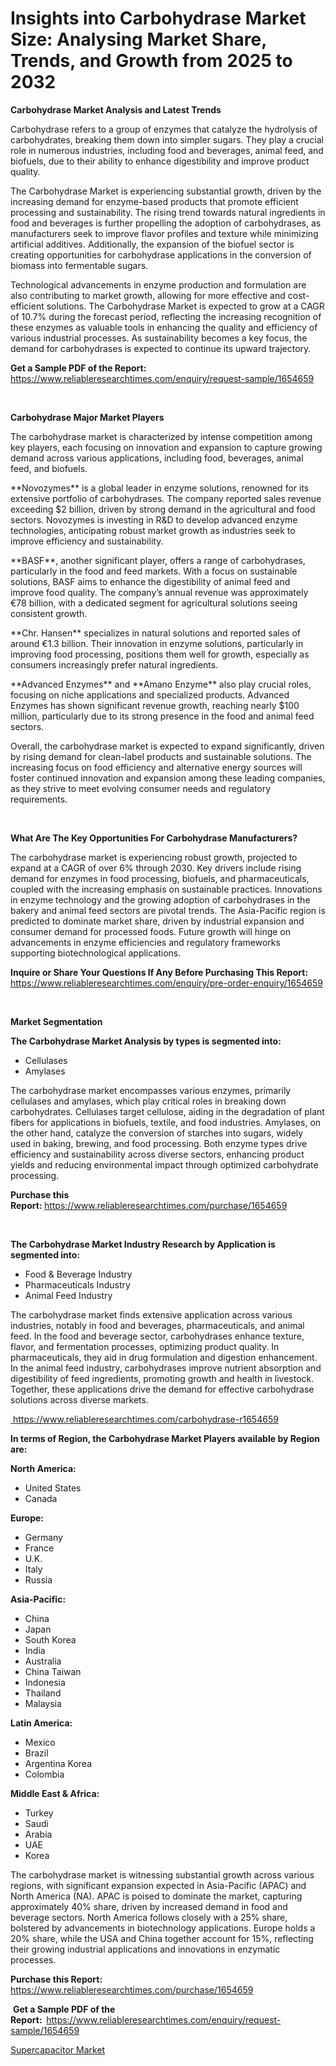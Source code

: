 <p><h1>Insights into Carbohydrase Market Size: Analysing Market Share, Trends, and Growth from 2025 to 2032</h1></p><p><strong>Carbohydrase Market Analysis and Latest Trends</strong></p>
<p><p>Carbohydrase refers to a group of enzymes that catalyze the hydrolysis of carbohydrates, breaking them down into simpler sugars. They play a crucial role in numerous industries, including food and beverages, animal feed, and biofuels, due to their ability to enhance digestibility and improve product quality. </p><p>The Carbohydrase Market is experiencing substantial growth, driven by the increasing demand for enzyme-based products that promote efficient processing and sustainability. The rising trend towards natural ingredients in food and beverages is further propelling the adoption of carbohydrases, as manufacturers seek to improve flavor profiles and texture while minimizing artificial additives. Additionally, the expansion of the biofuel sector is creating opportunities for carbohydrase applications in the conversion of biomass into fermentable sugars.</p><p>Technological advancements in enzyme production and formulation are also contributing to market growth, allowing for more effective and cost-efficient solutions. The Carbohydrase Market is expected to grow at a CAGR of 10.7% during the forecast period, reflecting the increasing recognition of these enzymes as valuable tools in enhancing the quality and efficiency of various industrial processes. As sustainability becomes a key focus, the demand for carbohydrases is expected to continue its upward trajectory.</p></p>
<p><strong>Get a Sample PDF of the Report:&nbsp;</strong> <a href="https://www.reliableresearchtimes.com/enquiry/request-sample/1654659?utm_campaign=3038&utm_medium=2&utm_source=Github&utm_content=ia&utm_term=06032025&utm_id=carbohydrase">https://www.reliableresearchtimes.com/enquiry/request-sample/1654659</a></p>
<p>&nbsp;</p>
<p><strong>Carbohydrase Major Market Players</strong></p>
<p><p>The carbohydrase market is characterized by intense competition among key players, each focusing on innovation and expansion to capture growing demand across various applications, including food, beverages, animal feed, and biofuels.</p><p>**Novozymes** is a global leader in enzyme solutions, renowned for its extensive portfolio of carbohydrases. The company reported sales revenue exceeding $2 billion, driven by strong demand in the agricultural and food sectors. Novozymes is investing in R&D to develop advanced enzyme technologies, anticipating robust market growth as industries seek to improve efficiency and sustainability.</p><p>**BASF**, another significant player, offers a range of carbohydrases, particularly in the food and feed markets. With a focus on sustainable solutions, BASF aims to enhance the digestibility of animal feed and improve food quality. The company’s annual revenue was approximately €78 billion, with a dedicated segment for agricultural solutions seeing consistent growth.</p><p>**Chr. Hansen** specializes in natural solutions and reported sales of around €1.3 billion. Their innovation in enzyme solutions, particularly in improving food processing, positions them well for growth, especially as consumers increasingly prefer natural ingredients. </p><p>**Advanced Enzymes** and **Amano Enzyme** also play crucial roles, focusing on niche applications and specialized products. Advanced Enzymes has shown significant revenue growth, reaching nearly $100 million, particularly due to its strong presence in the food and animal feed sectors.</p><p>Overall, the carbohydrase market is expected to expand significantly, driven by rising demand for clean-label products and sustainable solutions. The increasing focus on food efficiency and alternative energy sources will foster continued innovation and expansion among these leading companies, as they strive to meet evolving consumer needs and regulatory requirements.</p></p>
<p>&nbsp;</p>
<p><strong>What Are The Key Opportunities For Carbohydrase Manufacturers?</strong></p>
<p><p>The carbohydrase market is experiencing robust growth, projected to expand at a CAGR of over 6% through 2030. Key drivers include rising demand for enzymes in food processing, biofuels, and pharmaceuticals, coupled with the increasing emphasis on sustainable practices. Innovations in enzyme technology and the growing adoption of carbohydrases in the bakery and animal feed sectors are pivotal trends. The Asia-Pacific region is predicted to dominate market share, driven by industrial expansion and consumer demand for processed foods. Future growth will hinge on advancements in enzyme efficiencies and regulatory frameworks supporting biotechnological applications.</p></p>
<p><strong>Inquire or Share Your Questions If Any Before Purchasing This Report:</strong> <a href="https://www.reliableresearchtimes.com/enquiry/pre-order-enquiry/1654659?utm_campaign=3038&utm_medium=2&utm_source=Github&utm_content=ia&utm_term=06032025&utm_id=carbohydrase">https://www.reliableresearchtimes.com/enquiry/pre-order-enquiry/1654659</a></p>
<p>&nbsp;</p>
<p><strong>Market Segmentation</strong></p>
<p><strong>The Carbohydrase Market Analysis by types is segmented into:</strong></p>
<p><ul><li>Cellulases</li><li>Amylases</li></ul></p>
<p><p>The carbohydrase market encompasses various enzymes, primarily cellulases and amylases, which play critical roles in breaking down carbohydrates. Cellulases target cellulose, aiding in the degradation of plant fibers for applications in biofuels, textile, and food industries. Amylases, on the other hand, catalyze the conversion of starches into sugars, widely used in baking, brewing, and food processing. Both enzyme types drive efficiency and sustainability across diverse sectors, enhancing product yields and reducing environmental impact through optimized carbohydrate processing.</p></p>
<p><strong>Purchase this Report:&nbsp;</strong><a href="https://www.reliableresearchtimes.com/purchase/1654659?utm_campaign=3038&utm_medium=2&utm_source=Github&utm_content=ia&utm_term=06032025&utm_id=carbohydrase">https://www.reliableresearchtimes.com/purchase/1654659</a></p>
<p>&nbsp;</p>
<p><strong>The Carbohydrase Market Industry Research by Application is segmented into:</strong></p>
<p><ul><li>Food & Beverage Industry</li><li>Pharmaceuticals Industry</li><li>Animal Feed Industry</li></ul></p>
<p><p>The carbohydrase market finds extensive application across various industries, notably in food and beverages, pharmaceuticals, and animal feed. In the food and beverage sector, carbohydrases enhance texture, flavor, and fermentation processes, optimizing product quality. In pharmaceuticals, they aid in drug formulation and digestion enhancement. In the animal feed industry, carbohydrases improve nutrient absorption and digestibility of feed ingredients, promoting growth and health in livestock. Together, these applications drive the demand for effective carbohydrase solutions across diverse markets.</p></p>
<p><a href="https://www.reliableresearchtimes.com/carbohydrase-r1654659?utm_campaign=3038&utm_medium=2&utm_source=Github&utm_content=ia&utm_term=06032025&utm_id=carbohydrase">&nbsp;https://www.reliableresearchtimes.com/carbohydrase-r1654659</a></p>
<p><strong>In terms of Region, the Carbohydrase Market Players available by Region are:</strong></p>
<p>
    <p> <strong> North America: </strong>
        <ul>
            <li>United States</li>
            <li>Canada</li>
        </ul>
        </p> 
    <p> <strong> Europe: </strong>
        <ul>
            <li>Germany</li>
            <li>France</li>
            <li>U.K.</li>
            <li>Italy</li>
            <li>Russia</li>
        </ul>
        </p> 
    <p> <strong> Asia-Pacific: </strong>
        <ul>
            <li>China</li>
            <li>Japan</li>
            <li>South Korea</li>
            <li>India</li>
            <li>Australia</li>
            <li>China Taiwan</li>
            <li>Indonesia</li>
            <li>Thailand</li>
            <li>Malaysia</li>
        </ul>
        </p> 
    <p> <strong> Latin America: </strong>
        <ul>
            <li>Mexico</li>
            <li>Brazil</li>
            <li>Argentina Korea</li>
            <li>Colombia</li>
        </ul>
        </p> 
    <p> <strong> Middle East & Africa: </strong>
        <ul>
            <li>Turkey</li>
            <li>Saudi</li>
            <li>Arabia</li>
            <li>UAE</li>
            <li>Korea</li>
        </ul>
    </p>
    </p>
<p><p>The carbohydrase market is witnessing substantial growth across various regions, with significant expansion expected in Asia-Pacific (APAC) and North America (NA). APAC is poised to dominate the market, capturing approximately 40% share, driven by increased demand in food and beverage sectors. North America follows closely with a 25% share, bolstered by advancements in biotechnology applications. Europe holds a 20% share, while the USA and China together account for 15%, reflecting their growing industrial applications and innovations in enzymatic processes.</p></p>
<p><strong>Purchase this Report: </strong><a href="https://www.reliableresearchtimes.com/purchase/1654659?utm_campaign=3038&utm_medium=2&utm_source=Github&utm_content=ia&utm_term=06032025&utm_id=carbohydrase">https://www.reliableresearchtimes.com/purchase/1654659</a></p>
<p>&nbsp;<strong>Get a Sample PDF of the Report:&nbsp;&nbsp;</strong><a href="https://www.reliableresearchtimes.com/enquiry/request-sample/1654659?utm_campaign=3038&utm_medium=2&utm_source=Github&utm_content=ia&utm_term=06032025&utm_id=carbohydrase">https://www.reliableresearchtimes.com/enquiry/request-sample/1654659</a></p>
<p><strong></strong></p>
<p><p><a href="https://github.com/jenithschijf/Market-Research-Report-List-1/blob/main/supercapacitor-market.md?utm_campaign=3038&utm_medium=2&utm_source=Github&utm_content=ia&utm_term=06032025&utm_id=carbohydrase">Supercapacitor Market</a></p></p>